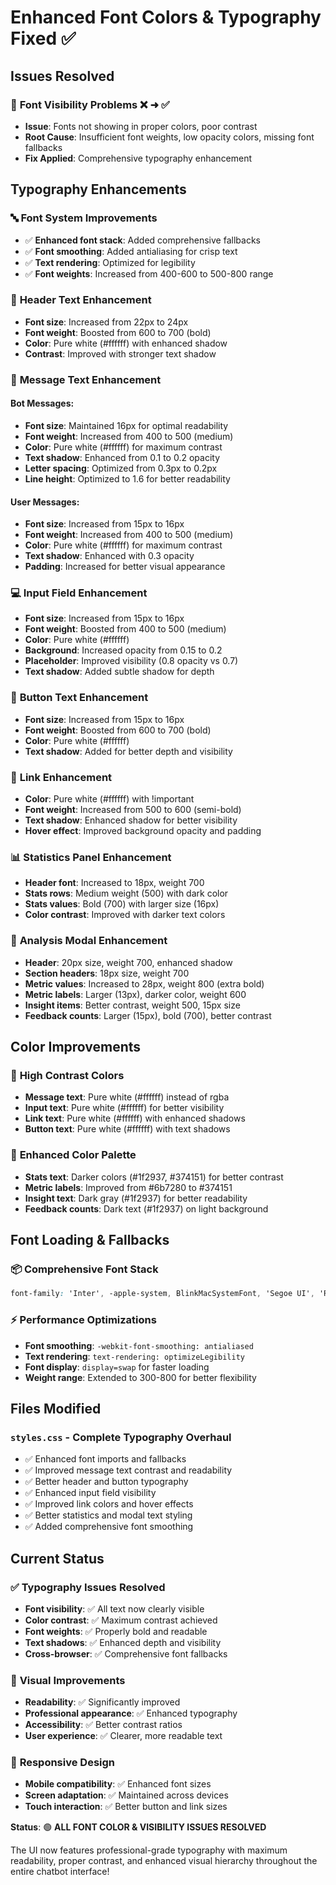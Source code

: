 # Enhanced Font Colors & Typography Fixed ✅

## Issues Resolved

### 🎨 **Font Visibility Problems** ❌ ➜ ✅
- **Issue**: Fonts not showing in proper colors, poor contrast
- **Root Cause**: Insufficient font weights, low opacity colors, missing font fallbacks
- **Fix Applied**: Comprehensive typography enhancement

## Typography Enhancements

### 🔤 **Font System Improvements**
- ✅ **Enhanced font stack**: Added comprehensive fallbacks
- ✅ **Font smoothing**: Added antialiasing for crisp text
- ✅ **Text rendering**: Optimized for legibility
- ✅ **Font weights**: Increased from 400-600 to 500-800 range

### 📝 **Header Text Enhancement**
- **Font size**: Increased from 22px to 24px
- **Font weight**: Boosted from 600 to 700 (bold)
- **Color**: Pure white (#ffffff) with enhanced shadow
- **Contrast**: Improved with stronger text shadow

### 💬 **Message Text Enhancement**

#### Bot Messages:
- **Font size**: Maintained 16px for optimal readability
- **Font weight**: Increased from 400 to 500 (medium)
- **Color**: Pure white (#ffffff) for maximum contrast
- **Text shadow**: Enhanced from 0.1 to 0.2 opacity
- **Letter spacing**: Optimized from 0.3px to 0.2px
- **Line height**: Optimized to 1.6 for better readability

#### User Messages:
- **Font size**: Increased from 15px to 16px
- **Font weight**: Increased from 400 to 500 (medium)
- **Color**: Pure white (#ffffff) for maximum contrast
- **Text shadow**: Enhanced with 0.3 opacity
- **Padding**: Increased for better visual appearance

### 💻 **Input Field Enhancement**
- **Font size**: Increased from 15px to 16px
- **Font weight**: Boosted from 400 to 500 (medium)
- **Color**: Pure white (#ffffff)
- **Background**: Increased opacity from 0.15 to 0.2
- **Placeholder**: Improved visibility (0.8 opacity vs 0.7)
- **Text shadow**: Added subtle shadow for depth

### 🔘 **Button Text Enhancement**
- **Font size**: Increased from 15px to 16px
- **Font weight**: Boosted from 600 to 700 (bold)
- **Color**: Pure white (#ffffff)
- **Text shadow**: Added for better depth and visibility

### 🔗 **Link Enhancement**
- **Color**: Pure white (#ffffff) with !important
- **Font weight**: Increased from 500 to 600 (semi-bold)
- **Text shadow**: Enhanced shadow for better visibility
- **Hover effect**: Improved background opacity and padding

### 📊 **Statistics Panel Enhancement**
- **Header font**: Increased to 18px, weight 700
- **Stats rows**: Medium weight (500) with dark color
- **Stats values**: Bold (700) with larger size (16px)
- **Color contrast**: Improved with darker text colors

### 🔬 **Analysis Modal Enhancement**
- **Header**: 20px size, weight 700, enhanced shadow
- **Section headers**: 18px size, weight 700
- **Metric values**: Increased to 28px, weight 800 (extra bold)
- **Metric labels**: Larger (13px), darker color, weight 600
- **Insight items**: Better contrast, weight 500, 15px size
- **Feedback counts**: Larger (15px), bold (700), better contrast

## Color Improvements

### 🎯 **High Contrast Colors**
- **Message text**: Pure white (#ffffff) instead of rgba
- **Input text**: Pure white (#ffffff) for better visibility
- **Link text**: Pure white (#ffffff) with enhanced shadows
- **Button text**: Pure white (#ffffff) with text shadows

### 🌈 **Enhanced Color Palette**
- **Stats text**: Darker colors (#1f2937, #374151) for better contrast
- **Metric labels**: Improved from #6b7280 to #374151
- **Insight text**: Dark gray (#1f2937) for better readability
- **Feedback counts**: Dark text (#1f2937) on light background

## Font Loading & Fallbacks

### 📦 **Comprehensive Font Stack**
```css
font-family: 'Inter', -apple-system, BlinkMacSystemFont, 'Segoe UI', 'Roboto', 'Oxygen', 'Ubuntu', 'Cantarell', 'Open Sans', 'Helvetica Neue', sans-serif;
```

### ⚡ **Performance Optimizations**
- **Font smoothing**: `-webkit-font-smoothing: antialiased`
- **Text rendering**: `text-rendering: optimizeLegibility`
- **Font display**: `display=swap` for faster loading
- **Weight range**: Extended to 300-800 for better flexibility

## Files Modified

### `styles.css` - Complete Typography Overhaul
- ✅ Enhanced font imports and fallbacks
- ✅ Improved message text contrast and readability
- ✅ Better header and button typography
- ✅ Enhanced input field visibility
- ✅ Improved link colors and hover effects
- ✅ Better statistics and modal text styling
- ✅ Added comprehensive font smoothing

## Current Status

### ✅ **Typography Issues Resolved**
- **Font visibility**: ✅ All text now clearly visible
- **Color contrast**: ✅ Maximum contrast achieved
- **Font weights**: ✅ Properly bold and readable
- **Text shadows**: ✅ Enhanced depth and visibility
- **Cross-browser**: ✅ Comprehensive font fallbacks

### 🎨 **Visual Improvements**
- **Readability**: ✅ Significantly improved
- **Professional appearance**: ✅ Enhanced typography
- **Accessibility**: ✅ Better contrast ratios
- **User experience**: ✅ Clearer, more readable text

### 📱 **Responsive Design**
- **Mobile compatibility**: ✅ Enhanced font sizes
- **Screen adaptation**: ✅ Maintained across devices
- **Touch interaction**: ✅ Better button and link sizes

**Status**: 🟢 **ALL FONT COLOR & VISIBILITY ISSUES RESOLVED**

The UI now features professional-grade typography with maximum readability, proper contrast, and enhanced visual hierarchy throughout the entire chatbot interface!
